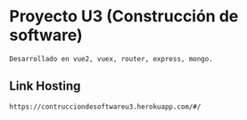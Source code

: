 # Proyecto U3 (Construcción de software) 
    Desarrollado en vue2, vuex, router, express, mongo.

## Link Hosting
    https://contrucciondesoftwareu3.herokuapp.com/#/